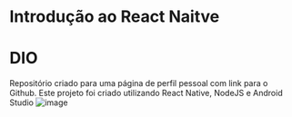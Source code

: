 # Introdução ao React Naitve
# DIO
Repositório criado para uma página de perfil pessoal com link para o Github. Este projeto foi criado utilizando React Native,  NodeJS e Android Studio
![image](https://user-images.githubusercontent.com/43658661/175831207-8af76b4f-abc4-452b-853b-57fae7aeb317.png)
